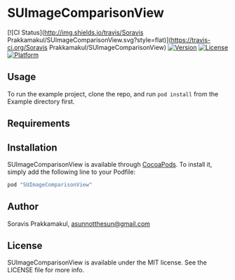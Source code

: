 # SUImageComparisonView

[![CI Status](http://img.shields.io/travis/Soravis Prakkamakul/SUImageComparisonView.svg?style=flat)](https://travis-ci.org/Soravis Prakkamakul/SUImageComparisonView)
[![Version](https://img.shields.io/cocoapods/v/SUImageComparisonView.svg?style=flat)](http://cocoapods.org/pods/SUImageComparisonView)
[![License](https://img.shields.io/cocoapods/l/SUImageComparisonView.svg?style=flat)](http://cocoapods.org/pods/SUImageComparisonView)
[![Platform](https://img.shields.io/cocoapods/p/SUImageComparisonView.svg?style=flat)](http://cocoapods.org/pods/SUImageComparisonView)

## Usage

To run the example project, clone the repo, and run `pod install` from the Example directory first.

## Requirements

## Installation

SUImageComparisonView is available through [CocoaPods](http://cocoapods.org). To install
it, simply add the following line to your Podfile:

```ruby
pod "SUImageComparisonView"
```

## Author

Soravis Prakkamakul, asunnotthesun@gmail.com

## License

SUImageComparisonView is available under the MIT license. See the LICENSE file for more info.
